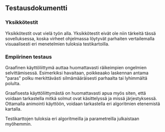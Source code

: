 ## Testausdokumentti

### Yksikkötestit

Yksikkötestit ovat vielä työn alla.  Yksikkötestit eivät ole niin tärkeitä tässä sovelluksessa, koska virheet ohjelmassa löytyvät parhaiten vertailemalla visuaalisesti eri menetelmien tuloksia testikartoilla.

### Empiirinen testaus

Graafinen käyttöliittymä auttaa huomattavasti räikeimpien ongelmien selvittämisessä. Esimerkiksi
havaitaan, poikkeaako laskennan antama "paras" polku merkittävästi silmämääräisesti parhaalta tai lyhimmältä polulta. 

Graafisesta käyttöliittymästä on huomattavasti apua myös siten, että voidaan tarkastella mitkä solmut ovat käsittelyssä ja missä järjestyksessä.  Ottamalla animointi käyttöön, voidaan tarkastella eri algoritmien etenemistä kartalla.

Testikarttojen tuloksia eri algoritmeilla ja parametreilla julkaistaan myöhemmin.